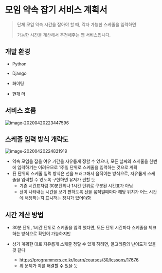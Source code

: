 # 모임 약속 잡기 서비스 계획서

> 단체 모임 약속 시간을 잡아야 할 때, 각자 가능한 스케줄을 입력하면 
>
> 가능한 시간을 계산해서 추천해주는 웹 서비스입니다.



## 개발 환경

- Python

- Django

- 화이팅

- 한개 더

  

## 서비스 흐름

![image-20200420223447596](./readmeassets/image-20200420223447596.png)



## 스케줄 입력 방식 개략도

![image-20200420224821919](./readmeassets/image-20200420224821919.png)

- 약속 모임을 잡을 여유 기간을 자유롭게 정할 수 있으나, 모든 날짜의 스케줄을 한번에 입력하기는 어려우므로 1주일 단위로 스케줄을 입력하는 것으로 계획
- 日 단위의 스케줄 입력 방식은 선을 드래그해서 움직이는 방식으로, 자유롭게 스케줄을 입력할 수 있도록 구현하면 유저가 편할 듯 
  - 기존 시간표처럼 30분단위나 1시간 단위로 구분된 시간표가 아님
  - 선이 나타내는 시간을 보기 편하도록 선을 움직일때마다 해당 위치가 어느 시간에 해당하는지 표시하는 장치가 있어야함



## 시간 계산 방법

- 30분 단위, 1시간 단위로 스케줄을 입력 했다면, 모든 단위 시간마다 스케줄을 체크하는 방식으로 확인이 가능하지만

- 상기 계획한 대로 자유롭게 스케줄 정할 수 있게 하려면, 알고리즘의 난이도가 있을 것 같다
  - https://programmers.co.kr/learn/courses/30/lessons/17676
  - 위 문제가 이를 해결할 수 있을 듯



